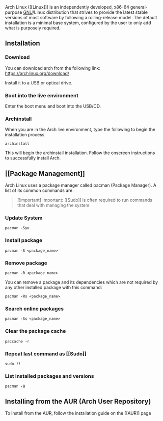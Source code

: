 Arch Linux ([[Linux]]) is an independently developed, x86-64 general-purpose [GNU](https://wiki.archlinux.org/title/GNU "GNU")/Linux distribution that strives to provide the latest stable versions of most software by following a rolling-release model. The default installation is a minimal base system, configured by the user to only add what is purposely required.

## Installation

### Download

You can download arch from the following link:
https://archlinux.org/download/

Install it to a USB or optical drive.

### Boot into the live environment

Enter the boot menu and boot into the USB/CD.

### Archinstall

When you are in the Arch live environment, type the following to begin the installation process.

```Shell
archinstall
```

This will begin the archinstall installation. Follow the onscreen instructions to successfully install Arch.

## [[Package Management]]

Arch Linux uses a package manager called pacman (Package Manager). A list of its common commands are:

> [!important] Important:
> [[Sudo]] is often required to run commands that deal with managing the system

### Update System

```Shell
pacman -Syu
```

### Install package

```Shell
pacman -S <package_name>
```


### Remove package
```Shell
pacman -R <package_name> 
```

You can remove a package and its dependencies which are not required by any other installed package with this command:

```Shell
pacman -Rs <package_name>
```

### Search online packages 

```Shell
pacman -Ss <package_name>
```

### Clear the package cache

```Shell
paccache -r
```

### Repeat last command as [[Sudo]]

```Shell
sudo !!
```

### List installed packages and versions

```Shell
pacman -Q
```

## Installing from the AUR (Arch User Repository)


To install from the AUR, follow the installation guide on the [[AUR]] page